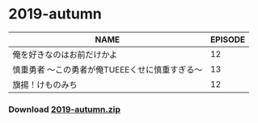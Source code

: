 # 2019-autumn
| NAME | EPISODE |
| --- | --- |
| 俺を好きなのはお前だけかよ | 12 |
| 慎重勇者 ～この勇者が俺TUEEEくせに慎重すぎる～ | 13 |
| 旗揚！けものみち | 12 |

### Download [2019-autumn.zip](https://github.com/OtaDou/danmaku-archive/archive/refs/heads/2019-autumn.zip)